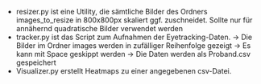  - resizer.py ist eine Utility, die sämtliche Bilder des Ordners images_to_resize in 800x800px skaliert ggf. zuschneidet. Sollte nur für annähernd quadratische Bilder verwendet werden
 - tracker.py ist das Script zum Aufnahmen der Eyetracking-Daten.
		-> Die Bilder im Ordner images werden in zufälliger Reihenfolge gezeigt
   	-> Es kann mit Space geskippt werden
   	-> Die Daten werden als Proband<ProbandUID>.csv gespeichert
- Visualizer.py erstellt Heatmaps zu einer angegebenen csv-Datei.

